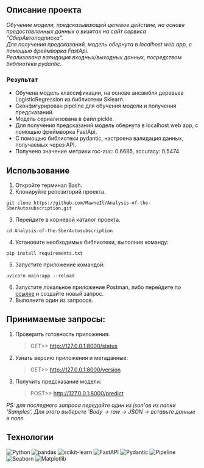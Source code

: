 ## Описание проекта
<em>
Обучение модели, предсказывающей целевое действие, на основе предоставленных данных о визитах на сайт сервиса "СберАвтоподписка".<br>
Для получения предсказаний, модель обернута в localhost web app, с помощью фреймворка FastApi.<br>
Реализована валидация входных/выходных данных, посредством библиотеки pydantic.<br>
</em>

### Результат
- Обучена модель классификации, на основе ансамбля деревьев LogisticRegression из библиотеки Sklearn.
- Сконфигурирован pipeline для обучения модели и получения предсказаний.
- Модель сериализована в файл pickle.
- Для получения предсказаний модель обернута в localhost web app, с помощью фреймворка FastApi.
- С помощью библиотеки pydantic, настроена валидация данных, получаемых через API.
- Получено значение метрики roc-auc: 0.6685, accuracy: 0.5474

## Использование
1. Откройте терминал Bash.
2. Клонируйте репозиторий проекта.
```
git clone https://github.com/MawneIl/Analysis-of-the-SberAutosubscription.git
```
3. Перейдите в корневой каталог проекта.
```
cd Analysis-of-the-SberAutosubscription
```
4. Установите необходимые библиотеки, выполнив команду:
```
pip install requirements.txt
```
5. Запустите приложение командой:
```
uvicorn main:app --reload
```
6. Запустите локальное приложение Postman, либо перейдите по <a href="https://web.postman.co/">ссылке</a> и создайте новый запрос.
7. Выполните один из запросов.

## Принимаемые запросы:
1. Проверить готовность приложения:<br><blockquote>GET>> http://127.0.0.1:8000/status</blockquote>
2. Узнать версию приложения и метаданные:<br><blockquote>GET>> http://127.0.0.1:8000/version</blockquote>
3. Получить предсказание модели:<br><blockquote>POST>> http://127.0.0.1:8000/predict<br></blockquote>

<i>PS: для последнего запроса передайте один из json'ов из папки 'Samples'. Для этого выберете 'Body -> raw -> JSON -> вставьте данные в поле.</i>

## Технологии
![Python](https://img.shields.io/badge/python-3670A0?style=for-the-badge&logo=python&logoColor=ffdd54)
![pandas](https://img.shields.io/badge/pandas-%23150458.svg?style=for-the-badge&logo=pandas&logoColor=white)
![scikit-learn](https://img.shields.io/badge/scikit--learn-%23F7931E.svg?style=for-the-badge&logo=scikit-learn&logoColor=white)
![FastAPI](https://img.shields.io/badge/FastAPI-005571?style=for-the-badge&logo=fastapi)
![Pydantic](https://img.shields.io/badge/Pydantic-%23ffffff.svg?style=for-the-badge&logo=Pydantic&logoColor=red)
![Pipeline](https://img.shields.io/badge/Pipeline-%23ffffff.svg?style=for-the-badge&logo=Pipeline&logoColor=red)
![Seaborn](https://img.shields.io/badge/Seaborn-%23ffffff.svg?style=for-the-badge&logo=Seaborn&logoColor=red)
![Matplotlib](https://img.shields.io/badge/Matplotlib-%23ffffff.svg?style=for-the-badge&logo=Matplotlib&logoColor=black)
